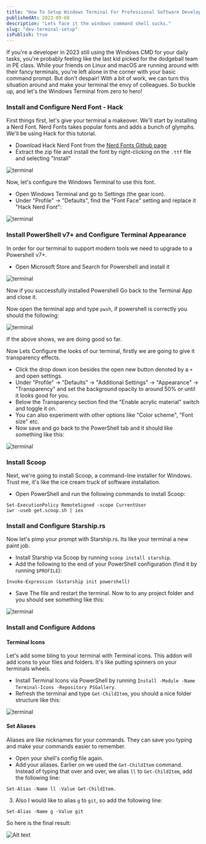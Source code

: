 ```yaml
---
title: "How To Setup Windows Terminal For Professional Software Development"
publishedAt: 2023-09-08
description: "Lets face it the windows command shell sucks."
slug: "dev-terminal-setup"
isPublish: true
---
```


If you're a developer in 2023 still using the Windows CMD for your daily tasks, you're probably feeling like the last kid picked for the dodgeball team in PE class. While your friends on Linux and macOS are running around with their fancy terminals, you're left alone in the corner with your basic command prompt. But don't despair! With a bit of work, we can turn this situation around and make your terminal the envy of colleagues. So buckle up, and let's the Windows Terminal from zero to hero!

### Install and Configure Nerd Font - Hack

First things first, let's give your terminal a makeover. We'll start by installing a Nerd Font. Nerd Fonts takes popular fonts and adds a bunch of glymphs. We'll be using Hack for this tutorial.

-   Download Hack Nerd Font from the [Nerd Fonts Github page](https://github.com/ryanoasis/nerd-fonts/releases)
-   Extract the zip file and install the font by right-clicking on the `.ttf` file and selecting "Install"

<!-- New Image -->

![terminal](https://i.ibb.co/X4PMgBV/1.png)

Now, let's configure the Windows Terminal to use this font.

-   Open Windows Terminal and go to Settings (the gear icon).
-   Under "Profile" -> "Defaults", find the "Font Face" setting and replace it "Hack Nerd Font":

![terminal](https://i.ibb.co/sF8b2Mm/22.png)

### Install PowerShell v7+ and Configure Terminal Appearance

In order for our terminal to support modern tools we need to upgrade to a Powershell v7+.

-   Open Microsoft Store and Search for Powershell and install it

![terminal](https://i.ibb.co/8033ZVV/2.png)

Now if you successfully installed Powershell Go back to the Terminal App and close it.

Now open the terminal app and type `pwsh`, if powershell is correctly you should the following:

![terminal](https://i.ibb.co/d5QXZH8/3.png)

If the above shows, we are doing good so far.

Now Lets Configure the looks of our terminal, firstly we are going to give it transparency effects.

-   Click the drop down icon besides the open new button denoted by a `+` and open settings.
-   Under "Profile" -> "Defaults" -> "Additional Settings" -> "Appearance" -> "Transparency" and set the background opacity to around 50% or until it looks good for you.
-   Below the Transparency section find the "Enable acrylic material" switch and toggle it on.
-   You can also experiment with other options like "Color scheme", "Font size" etc.
-   Now save and go back to the PowerShell tab and it should like something like this:

![terminal](https://i.ibb.co/LtV7xHK/4.png)

### Install Scoop

Next, we're going to install Scoop, a command-line installer for Windows. Trust me, it's like the ice cream truck of software installation.

-   Open PowerShell and run the following commands to install Scoop:

```shell
Set-ExecutionPolicy RemoteSigned -scope CurrentUser
iwr -useb get.scoop.sh | iex
```

### Install and Configure Starship.rs

Now let's pimp your prompt with Starship.rs. Its like your terminal a new paint job.

-   Install Starship via Scoop by running `scoop install starship`.
-   Add the following to the end of your PowerShell configuration (find it by running `$PROFILE`):

```shell
Invoke-Expression (&starship init powershell)
```

-   Save The file and restart the terminal. Now to to any project folder and you should see something like this:

![terminal](https://i.ibb.co/tzHcGwd/5.png)

### Install and Configure Addons

#### **Terminal Icons**

Let's add some bling to your terminal with Terminal icons. This addon will add icons to your files and folders. It's like putting spinners on your terminals wheels.

-   Install Terminal Icons via PowerShell by running `Install -Module -Name Terminal-Icons -Repository PSGallery`.
-   Refresh the terminal and type `Get-ChildItem`, you should a nice folder structure like this:

![terminal](https://i.ibb.co/3mPHYGV/6.png)

#### **Set Aliases**

Aliases are like nicknames for your commands. They can save you typing and make your commands easier to remember.

-   Open your shell's config file again.
-   Add your aliases. Earlier on we used the `Get-ChildItem` command. Instead of typing that over and over, we alias `ll` to `Get-ChildItem`, add the following line:

```shell
Set-Alias -Name ll -Value Get-ChildItem.
```

3. Also I would like to alias `g` to `git`, so add the following line:

```shell
Set-Alias -Name g -Value git
```

So here is the final result:

![Alt text](https://i.ibb.co/Y8pQ9DQ/7.png)
